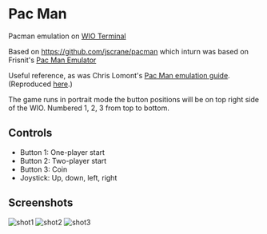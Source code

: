 Pac Man
========

Pacman emulation on
[WIO Terminal](https://wiki.seeedstudio.com/Wio-Terminal-Getting-Started/)

Based on https://github.com/jscrane/pacman which inturn was based on Frisnit's [Pac Man Emulator](http://www.frisnit.com/pac-man-machine-emulator/)

Useful reference, as was Chris Lomont's [Pac Man emulation 
guide](http://www.lomont.org/Software/Games/PacMan/PacmanEmulation.pdf).
(Reproduced [here](docs/PacmanEmulation.pdf).)

The game runs in portrait mode the button positions will be on top right side of the WIO. Numbered 1, 2, 3 from top to bottom.

Controls
--------
- Button 1: One-player start
- Button 2: Two-player start
- Button 3: Coin
- Joystick: Up, down, left, right

Screenshots
-----------

![shot1](doc/shot1.jpg) ![shot2](doc/shot2.jpg) ![shot3](doc/shot3.jpg)
